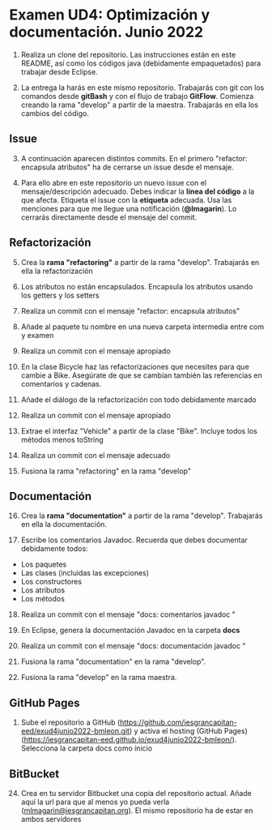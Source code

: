 # Examen UD4: Optimización y documentación. Junio 2022
1.  Realiza un clone del repositorio. Las instrucciones están en este README, así como los códigos java (debidamente empaquetados) para trabajar desde Eclipse.  
   
2.  La entrega la harás en este mismo repositorio. Trabajarás con git con los comandos desde **gitBash** y con el flujo de trabajo **GitFlow**. Comienza creando la rama "develop" a partir de la maestra. Trabajarás en ella los cambios del código.


## Issue
3. A continuación aparecen distintos commits. En el primero  "refactor: encapsula atributos" ha de cerrarse un issue desde el mensaje. 


4. Para ello abre en este repositorio un nuevo issue con el mensaje/descripción adecuado. Debes indicar la **línea del código** a la que afecta. Etiqueta el issue con la **etiqueta** adecuada. Usa las menciones para que me llegue una notificación (**@lmagarin**). Lo cerrarás directamente desde el mensaje del commit.

## Refactorización
5. Crea la **rama "refactoring"** a partir de la rama "develop". Trabajarás en ella la refactorización
   
6. Los atributos no están encapsulados. Encapsula los atributos usando los getters y los setters
   
7. Realiza un commit con el mensaje "refactor: encapsula atributos" 

8. Añade al paquete tu nombre en una nueva carpeta intermedia entre com y examen

9.  Realiza un commit con el mensaje apropiado

10. En la clase Bicycle haz las refactorizaciones que necesites para que cambie a Bike. Asegúrate de que se cambian también las referencias en comentarios y cadenas.

11. Añade el diálogo de la refactorización con todo debidamente marcado

12. Realiza un commit con el mensaje apropiado

13. Extrae el interfaz "Vehicle" a partir de la clase "Bike". Incluye todos los métodos menos toString

14. Realiza un commit con el mensaje adecuado


15. Fusiona la rama "refactoring" en la rama "develop" 

## Documentación
16. Crea la **rama "documentation"** a partir de la rama "develop". Trabajarás en ella la documentación.

17. Escribe los comentarios Javadoc. Recuerda que debes documentar debidamente todos:

- Los paquetes 
- Las clases (incluidas las excepciones)
- Los constructores
- Los atributos
- Los métodos
 
18. Realiza un commit con el mensaje "docs: comentarios javadoc " 
19. En Eclipse, genera la documentación Javadoc en la carpeta **docs**

20. Realiza un commit con el mensaje "docs: documentación javadoc " 

21. Fusiona la rama "documentation" en la rama "develop". 

22. Fusiona la rama "develop" en la rama maestra. 

## GitHub Pages

1.  Sube el repositorio a GitHub (https://github.com/iesgrancapitan-eed/exud4junio2022-bmleon.git) y activa el hosting (GitHub Pages)(https://iesgrancapitan-eed.github.io/exud4junio2022-bmleon/). Selecciona la carpeta docs como inicio

## BitBucket

24. Crea en tu servidor Bitbucket una copia del repositorio actual. Añade aquí la url para que al menos yo pueda verla (mlmagarin@iesgrancapitan.org). El mismo repositorio ha de estar en ambos servidores 

